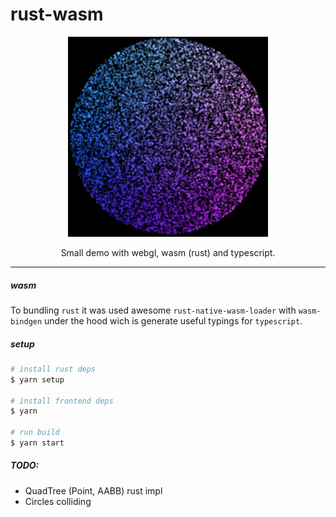 # rust-wasm

<p align="center">
  <img src="https://raw.githubusercontent.com/IOuser/rust-wasm/master/splash.png" width="320" />
</p>
<p align="center">
  Small demo with webgl, wasm (rust) and typescript.
</p>

---

##### wasm
To bundling `rust` it was used awesome `rust-native-wasm-loader` with `wasm-bindgen` under the hood
wich is generate useful typings for `typescript`.

##### setup

```bash
# install rust deps
$ yarn setup

# install frontend deps
$ yarn

# run build
$ yarn start
```

##### TODO:
- QuadTree (Point, AABB) rust impl
- Circles colliding
